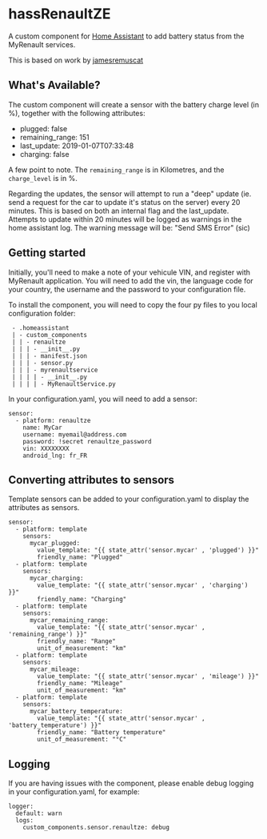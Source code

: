 # hassRenaultZE
A custom component for [Home Assistant](http://home-assistant.io/) to add battery status from the MyRenault services.

This is based on work by [jamesremuscat](https://github.com/jamesremuscat/pyze)

## What's Available?
The custom component will create a sensor with the battery charge level (in %), together with the following attributes:

* plugged: false
* remaining_range: 151
* last_update: 2019-01-07T07:33:48
* charging: false

A few point to note. The `remaining_range` is in Kilometres, and the `charge_level` is in %.

Regarding the updates, the sensor will attempt to run a "deep" update (ie. send a request for the car to update it's status on the server) every 20 minutes. This is based on both an internal flag and the last_update.
Attempts to update within 20 minutes will be logged as warnings in the home assistant log. The warning message will be: "Send SMS Error" (sic)

## Getting started
Initially, you'll need to make a note of your vehicule VIN, and register with MyRenault application. You will need to add the vin, the language code for your country, the username and the password to your configuration file.

To install the component, you will need to copy the four py files to you local configuration folder:
```
 - .homeassistant
 | - custom_components
 | | - renaultze
 | | | - __init__.py
 | | | - manifest.json
 | | | - sensor.py
 | | | - myrenaultservice
 | | | | - __init__.py
 | | | | - MyRenaultService.py
```

In your configuration.yaml, you will need to add a sensor:
```
sensor:
  - platform: renaultze
    name: MyCar
    username: myemail@address.com
    password: !secret renaultze_password
    vin: XXXXXXXX
    android_lng: fr_FR
```

## Converting attributes to sensors
Template sensors can be added to your configuration.yaml to display the attributes as sensors.
```
sensor:
  - platform: template
    sensors:
      mycar_plugged:
        value_template: "{{ state_attr('sensor.mycar' , 'plugged') }}"
        friendly_name: "Plugged"
  - platform: template
    sensors:
      mycar_charging:
        value_template: "{{ state_attr('sensor.mycar' , 'charging') }}"
        friendly_name: "Charging"
  - platform: template
    sensors:
      mycar_remaining_range:
        value_template: "{{ state_attr('sensor.mycar' , 'remaining_range') }}"
        friendly_name: "Range"
        unit_of_measurement: "km"
  - platform: template
    sensors:
      mycar_mileage:
        value_template: "{{ state_attr('sensor.mycar' , 'mileage') }}"
        friendly_name: "Mileage"
        unit_of_measurement: "km"
  - platform: template
    sensors:
      mycar_battery_temperature:
        value_template: "{{ state_attr('sensor.mycar' , 'battery_temperature') }}"
        friendly_name: "Battery temperature"
        unit_of_measurement: "°C"
```

## Logging
If you are having issues with the component, please enable debug logging in your configuration.yaml, for example:
```
logger:
  default: warn
  logs:
    custom_components.sensor.renaultze: debug
```
